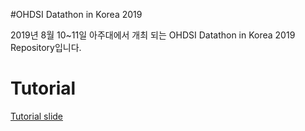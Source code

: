 #OHDSI Datathon in Korea 2019

2019년 8월 10~11일 아주대에서 개최 되는 OHDSI Datathon in Korea 2019  Repository입니다.

# Tutorial
[Tutorial slide](/documents/Datathon_Kor_Ajou2019.pdf)
